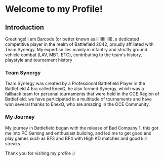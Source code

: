 # Welcome to my Profile!


## Introduction
Greetings! I am Barcode (or better known as lllIIIIIIllII), a dedicated competitive player in the realm of Battlefield 2042, proudly affiliated with Team Synergy. My expertise lies mainly in infantry and strictly ground vehicle combat (LAV, MBT, ETC), contributing to the team's history, playstyle and tournament history 



### Team Synergy
Team Synergy was created by a Professional Battlefield Player in the Battlefield 4 Era called EnexQ, he also formed Synergy, which was a fallback team for personal tournaments that were held in the OCE Region of Battlefield. we have participated in a multitude of tournaments and have won several thanks to EnexQ, who are amazing in the OCE Community.




### My Journey
My journey in Battlefield began with the release of Bad Company 1, this got me into PC Gaming and enthusiast building, and led me to get good and play games such as BF3 and BF4 with High KD matches and good kill streaks.





Thank you for visiting my profile :)
